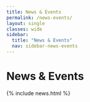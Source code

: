 ```yaml
---
title: News & Events
permalink: /news-events/
layout: single
classes: wide
sidebar:
  title: "News & Events"
  nav: sidebar-news-events
---
```

News & Events
=====

{% include news.html %}
